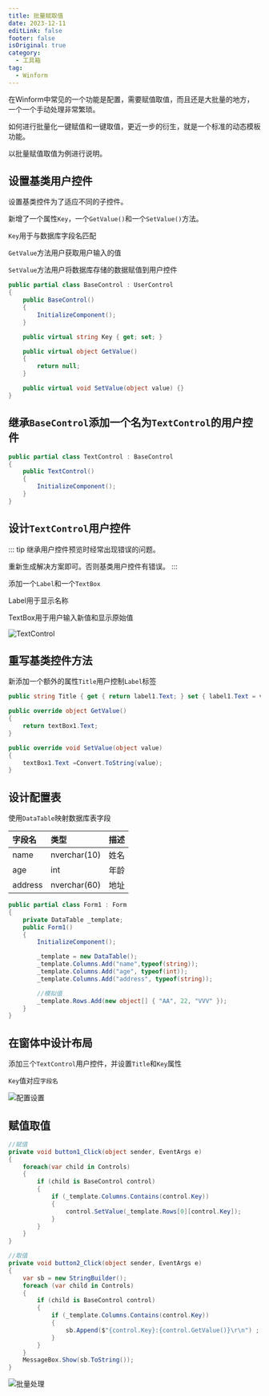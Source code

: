 ```yaml
---
title: 批量赋取值
date: 2023-12-11
editLink: false
footer: false
isOriginal: true
category:
  - 工具箱
tag:
  - Winform
---
```


在Winform中常见的一个功能是配置，需要赋值取值，而且还是大批量的地方，一个一个手动处理非常繁琐。

如何进行批量化一键赋值和一键取值，更近一步的衍生，就是一个标准的动态模板功能。

以批量赋值取值为例进行说明。

## 设置基类用户控件

设置基类控件为了适应不同的子控件。

新增了一个属性`Key`，一个`GetValue()`和一个`SetValue()`方法。

`Key`用于与数据库字段名匹配

`GetValue`方法用户获取用户输入的值

`SetValue`方法用户将数据库存储的数据赋值到用户控件

```cs
public partial class BaseControl : UserControl
{
    public BaseControl()
    {
        InitializeComponent();
    }

    public virtual string Key { get; set; }

    public virtual object GetValue()
    {
        return null;
    }

    public virtual void SetValue(object value) {}
}
```

## 继承`BaseControl`添加一个名为`TextControl`的用户控件

```cs
public partial class TextControl : BaseControl
{
    public TextControl()
    {
        InitializeComponent();
    }
}
```

## 设计`TextControl`用户控件

::: tip
继承用户控件预览时经常出现错误的问题。

重新生成解决方案即可。否则基类用户控件有错误。
:::

添加一个`Label`和一个`TextBox`

Label用于显示名称

TextBox用于用户输入新值和显示原始值

![TextControl](https://nas.ilyl.life:8092/dotnet/winform1.png)

## 重写基类控件方法

新添加一个额外的属性`Title`用户控制`Label`标签

```cs
public string Title { get { return label1.Text; } set { label1.Text = value; } }

public override object GetValue()
{
    return textBox1.Text;
}

public override void SetValue(object value)
{
    textBox1.Text =Convert.ToString(value);
}
   ```

## 设计配置表

使用`DataTable`映射数据库表字段

|字段名|类型|描述|
|:-|:-|:-|
|name|nverchar(10)|姓名|
|age|int|年龄|
|address|nverchar(60)|地址|

```cs
public partial class Form1 : Form
{
    private DataTable _template;
    public Form1()
    {
        InitializeComponent();

        _template = new DataTable();
        _template.Columns.Add("name",typeof(string));
        _template.Columns.Add("age", typeof(int));
        _template.Columns.Add("address", typeof(string));

        //模拟值
        _template.Rows.Add(new object[] { "AA", 22, "VVV" });
    }
}
```

## 在窗体中设计布局

添加三个`TextControl`用户控件，并设置`Title`和`Key`属性

`Key`值对应`字段名`

![配置设置](https://nas.ilyl.life:8092/dotnet/winform2.png)

## 赋值取值

```cs
//赋值
private void button1_Click(object sender, EventArgs e)
{
    foreach(var child in Controls)
    {
        if (child is BaseControl control)
        {
            if (_template.Columns.Contains(control.Key))
            {
                control.SetValue(_template.Rows[0][control.Key]);
            }
        }
    }
}

//取值
private void button2_Click(object sender, EventArgs e)
{
    var sb = new StringBuilder();
    foreach (var child in Controls)
    {
        if (child is BaseControl control)
        {
            if (_template.Columns.Contains(control.Key))
            {
                sb.Append($"{control.Key}:{control.GetValue()}\r\n") ;
            }
        }
    }
    MessageBox.Show(sb.ToString());
}
```

![批量处理](https://nas.ilyl.life:8092/dotnet/winform3.gif)
